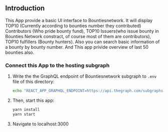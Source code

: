 ## Introduction

This App provide a basic UI interface to Bountiesnetwork. It will display TOP10 (Currently according to bounties number they contributed) Contributors (Who pride bounty fund), TOP10 Issuers(who issue bounty in Bounties Network constract, of course most of them are contributors), TOP10 fulfillers (Bounty hunters). Also you can search basic information of a bounty by bounty number. And This app privide overview of last 50 bounties also.

### Connect this App to the hosting subgraph

1. Write the the GraphQL endpoint of Bountiesnetwork subgraph to `.env` file of this directory:
   ```sh
   echo "REACT_APP_GRAPHQL_ENDPOINT=https://api.thegraph.com/subgraphs/name/zyfrank/bountiesnetwork" > .env
   ```
2. Then, start this app:
   ```sh
   yarn install
   yarn start
   ```
3. Navigate to localhost:3000

